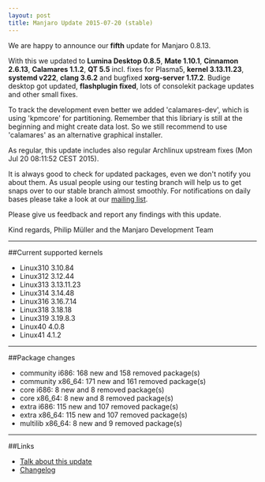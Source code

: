 ```yaml
---
layout: post
title: Manjaro Update 2015-07-20 (stable)
---
```


We are happy to announce our **fifth** update for Manjaro 0.8.13.

With this we updated to **Lumina Desktop 0.8.5**, **Mate 1.10.1**, **Cinnamon 2.6.13**, **Calamares 1.1.2**, **QT 5.5** incl. fixes for Plasma5, **kernel 3.13.11.23**, **systemd v222**, **clang 3.6.2** and bugfixed **xorg-server 1.17.2**. Budige desktop got updated, **flashplugin fixed**, lots of consolekit package updates and other small fixes.

To track the development even better we added 'calamares-dev', which is using 'kpmcore' for partitioning. Remember that this libriary is still at the beginning and might create data lost. So we still recommend to use 'calamares' as an alternative graphical installer.

As regular, this update includes also regular Archlinux upstream fixes (Mon Jul 20 08:11:52 CEST 2015).

It is always good to check for updated packages, even we don't notify you about them. As usual people using our testing branch will help us to get snaps over to our stable branch almost smoothly. For notifications on daily bases please take a look at our [mailing list](https://lists.manjaro.org/pipermail/manjaro-packages/).


Please give us feedback and report any findings with this update.

Kind regards,
Philip Müller and the Manjaro Development Team

----

##Current supported kernels

* Linux310 3.10.84
* Linux312 3.12.44
* Linux313 3.13.11.23
* Linux314 3.14.48
* Linux316 3.16.7.14
* Linux318 3.18.18
* Linux319 3.19.8.3
* Linux40  4.0.8
* Linux41  4.1.2

----

##Package changes

* community i686:  168 new and 158 removed package(s)
* community x86_64:  171 new and 161 removed package(s)
* core i686:  8 new and 8 removed package(s)
* core x86_64:  8 new and 8 removed package(s)
* extra i686:  115 new and 107 removed package(s)
* extra x86_64:  115 new and 107 removed package(s)
* multilib x86_64:  8 new and 9 removed package(s)

----

##Links

* [Talk about this update](https://forum.manjaro.org/index.php?topic=24445.0)
* [Changelog](https://lists.manjaro.org/pipermail/manjaro-packages/Week-of-Mon-20150720/003709.html)
